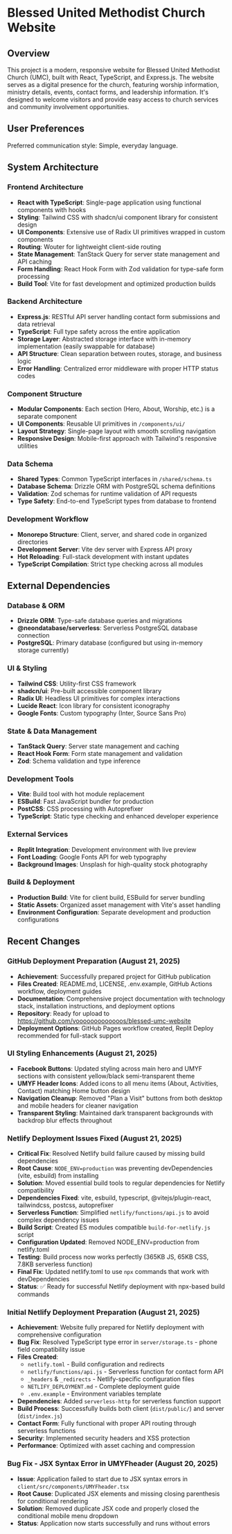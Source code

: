 # Blessed United Methodist Church Website

## Overview

This project is a modern, responsive website for Blessed United Methodist Church (UMC), built with React, TypeScript, and Express.js. The website serves as a digital presence for the church, featuring worship information, ministry details, events, contact forms, and leadership information. It's designed to welcome visitors and provide easy access to church services and community involvement opportunities.

## User Preferences

Preferred communication style: Simple, everyday language.

## System Architecture

### Frontend Architecture
- **React with TypeScript**: Single-page application using functional components with hooks
- **Styling**: Tailwind CSS with shadcn/ui component library for consistent design
- **UI Components**: Extensive use of Radix UI primitives wrapped in custom components
- **Routing**: Wouter for lightweight client-side routing
- **State Management**: TanStack Query for server state management and API caching
- **Form Handling**: React Hook Form with Zod validation for type-safe form processing
- **Build Tool**: Vite for fast development and optimized production builds

### Backend Architecture
- **Express.js**: RESTful API server handling contact form submissions and data retrieval
- **TypeScript**: Full type safety across the entire application
- **Storage Layer**: Abstracted storage interface with in-memory implementation (easily swappable for database)
- **API Structure**: Clean separation between routes, storage, and business logic
- **Error Handling**: Centralized error middleware with proper HTTP status codes

### Component Structure
- **Modular Components**: Each section (Hero, About, Worship, etc.) is a separate component
- **UI Components**: Reusable UI primitives in `/components/ui/`
- **Layout Strategy**: Single-page layout with smooth scrolling navigation
- **Responsive Design**: Mobile-first approach with Tailwind's responsive utilities

### Data Schema
- **Shared Types**: Common TypeScript interfaces in `/shared/schema.ts`
- **Database Schema**: Drizzle ORM with PostgreSQL schema definitions
- **Validation**: Zod schemas for runtime validation of API requests
- **Type Safety**: End-to-end TypeScript types from database to frontend

### Development Workflow
- **Monorepo Structure**: Client, server, and shared code in organized directories
- **Development Server**: Vite dev server with Express API proxy
- **Hot Reloading**: Full-stack development with instant updates
- **TypeScript Compilation**: Strict type checking across all modules

## External Dependencies

### Database & ORM
- **Drizzle ORM**: Type-safe database queries and migrations
- **@neondatabase/serverless**: Serverless PostgreSQL database connection
- **PostgreSQL**: Primary database (configured but using in-memory storage currently)

### UI & Styling
- **Tailwind CSS**: Utility-first CSS framework
- **shadcn/ui**: Pre-built accessible component library
- **Radix UI**: Headless UI primitives for complex interactions
- **Lucide React**: Icon library for consistent iconography
- **Google Fonts**: Custom typography (Inter, Source Sans Pro)

### State & Data Management
- **TanStack Query**: Server state management and caching
- **React Hook Form**: Form state management and validation
- **Zod**: Schema validation and type inference

### Development Tools
- **Vite**: Build tool with hot module replacement
- **ESBuild**: Fast JavaScript bundler for production
- **PostCSS**: CSS processing with Autoprefixer
- **TypeScript**: Static type checking and enhanced developer experience

### External Services
- **Replit Integration**: Development environment with live preview
- **Font Loading**: Google Fonts API for web typography
- **Background Images**: Unsplash for high-quality stock photography

### Build & Deployment
- **Production Build**: Vite for client build, ESBuild for server bundling
- **Static Assets**: Organized asset management with Vite's asset handling
- **Environment Configuration**: Separate development and production configurations

## Recent Changes

### GitHub Deployment Preparation (August 21, 2025)
- **Achievement**: Successfully prepared project for GitHub publication
- **Files Created**: README.md, LICENSE, .env.example, GitHub Actions workflow, deployment guides
- **Documentation**: Comprehensive project documentation with technology stack, installation instructions, and deployment options
- **Repository**: Ready for upload to https://github.com/vooooooooooooos/blessed-umc-website
- **Deployment Options**: GitHub Pages workflow created, Replit Deploy recommended for full-stack support

### UI Styling Enhancements (August 21, 2025)
- **Facebook Buttons**: Updated styling across main hero and UMYF sections with consistent yellow/black semi-transparent theme
- **UMYF Header Icons**: Added icons to all menu items (About, Activities, Contact) matching Home button design
- **Navigation Cleanup**: Removed "Plan a Visit" buttons from both desktop and mobile headers for cleaner navigation
- **Transparent Styling**: Maintained dark transparent backgrounds with backdrop blur effects throughout

### Netlify Deployment Issues Fixed (August 21, 2025)
- **Critical Fix**: Resolved Netlify build failure caused by missing build dependencies
- **Root Cause**: `NODE_ENV=production` was preventing devDependencies (vite, esbuild) from installing
- **Solution**: Moved essential build tools to regular dependencies for Netlify compatibility
- **Dependencies Fixed**: vite, esbuild, typescript, @vitejs/plugin-react, tailwindcss, postcss, autoprefixer
- **Serverless Function**: Simplified `netlify/functions/api.js` to avoid complex dependency issues
- **Build Script**: Created ES modules compatible `build-for-netlify.js` script
- **Configuration Updated**: Removed NODE_ENV=production from netlify.toml
- **Testing**: Build process now works perfectly (365KB JS, 65KB CSS, 7.8KB serverless function)
- **Final Fix**: Updated netlify.toml to use `npx` commands that work with devDependencies
- **Status**: ✅ Ready for successful Netlify deployment with npx-based build commands

### Initial Netlify Deployment Preparation (August 21, 2025)
- **Achievement**: Website fully prepared for Netlify deployment with comprehensive configuration
- **Bug Fix**: Resolved TypeScript type error in `server/storage.ts` - phone field compatibility issue
- **Files Created**: 
  - `netlify.toml` - Build configuration and redirects
  - `netlify/functions/api.js` - Serverless function for contact form API
  - `_headers` & `_redirects` - Netlify-specific configuration files
  - `NETLIFY_DEPLOYMENT.md` - Complete deployment guide
  - `.env.example` - Environment variables template
- **Dependencies**: Added `serverless-http` for serverless function support
- **Build Process**: Successfully builds both client (`dist/public/`) and server (`dist/index.js`)
- **Contact Form**: Fully functional with proper API routing through serverless functions
- **Security**: Implemented security headers and XSS protection
- **Performance**: Optimized with asset caching and compression

### Bug Fix - JSX Syntax Error in UMYFheader (August 20, 2025)
- **Issue**: Application failed to start due to JSX syntax errors in `client/src/components/UMYFheader.tsx`
- **Root Cause**: Duplicated JSX elements and missing closing parenthesis for conditional rendering
- **Solution**: Removed duplicate JSX code and properly closed the conditional mobile menu dropdown
- **Status**: Application now starts successfully and runs without errors